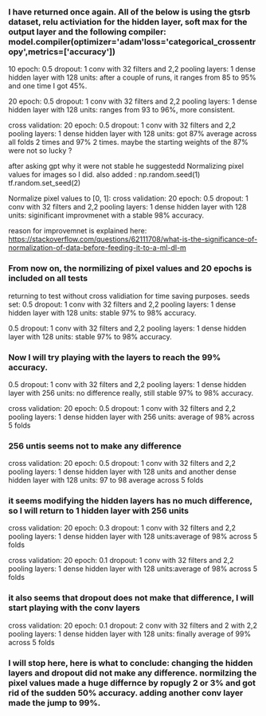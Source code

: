 

### I have returned once again. All of the below is using the gtsrb dataset, relu activiation for the hidden layer, soft max for the output layer and the following compiler: model.compiler(optimizer='adam'loss='categorical_crossentropy',metrics=['accuracy'])

10 epoch:
    0.5 dropout:
        1 conv with 32 filters and 2,2 pooling layers:
            1 dense hidden layer with 128 units: after a couple of runs, it ranges from 85 to 95% and one time I got 45%. 

20 epoch:
    0.5 dropout:
        1 conv with 32 filters and 2,2 pooling layers:
            1 dense hidden layer with 128 units: ranges from 93 to 96%, more consistent.

cross validation:
    20 epoch:
        0.5 dropout:
            1 conv with 32 filters and 2,2 pooling layers:
                1 dense hidden layer with 128 units: got 87% average across all folds 2 times and 97% 2 times. maybe the starting weights of the 87% were not so lucky ?

after asking gpt why it were not stable he suggestedd Normalizing pixel values for images so I did.
also added : np.random.seed(1) tf.random.set_seed(2)

Normalize pixel values to [0, 1]:
    cross validation:
        20 epoch:
            0.5 dropout:
                1 conv with 32 filters and 2,2 pooling layers:
                    1 dense hidden layer with 128 units: siginificant improvmenet with a stable 98% accuracy. 

reason for improvemnet is explained here: https://stackoverflow.com/questions/62111708/what-is-the-significance-of-normalization-of-data-before-feeding-it-to-a-ml-dl-m

### From now on, the normilizing of pixel values and 20 epochs is included on all tests 

returning to test without cross validiation for time saving purposes.
seeds set:
        0.5 dropout:
            1 conv with 32 filters and 2,2 pooling layers:
                1 dense hidden layer with 128 units: stable 97% to 98% accuracy.

0.5 dropout:
    1 conv with 32 filters and 2,2 pooling layers:
        1 dense hidden layer with 128 units: stable 97% to 98% accuracy.

### Now I will try playing with the layers to reach the 99% accuracy.

0.5 dropout:
    1 conv with 32 filters and 2,2 pooling layers:
        1 dense hidden layer with 256 units: no difference really, still stable 97% to 98% accuracy.

cross validation:
        20 epoch:
            0.5 dropout:
                1 conv with 32 filters and 2,2 pooling layers:
                    1 dense hidden layer with 256 units: average of 98% across 5 folds

### 256 untis seems not to make any difference

cross validation:
        20 epoch:
            0.5 dropout:
                1 conv with 32 filters and 2,2 pooling layers:
                    1 dense hidden layer with 128 units
                    and another dense hidden layer with 128 units: 97 to 98 average across 5 folds

### it seems modifying the hidden layers has no much difference, so I will return to 1 hidden layer with 256 units

cross validation:
        20 epoch:
            0.3 dropout:
                1 conv with 32 filters and 2,2 pooling layers:
                    1 dense hidden layer with 128 units:average of 98% across 5 folds

cross validation:
        20 epoch:
            0.1 dropout:
                1 conv with 32 filters and 2,2 pooling layers:
                    1 dense hidden layer with 128 units:average of 98% across 5 folds

### it also seems that dropout does not make that difference, I will start playing with the conv layers

cross validation:
        20 epoch:
            0.1 dropout:
                2 conv with 32 filters and 2 with 2,2 pooling layers:
                    1 dense hidden layer with 128 units: finally average of 99% across 5 folds

### I will stop here, here is what to conclude: changing the hidden layers and dropout did not make any difference. normilzing the pixel values made a huge differnce by ropugly 2 or 3% and got rid of the sudden 50% accuracy. adding another conv layer made the jump to 99%.
                
    











